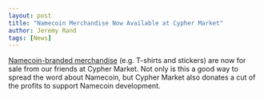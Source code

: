 ```yaml
---
layout: post
title: "Namecoin Merchandise Now Available at Cypher Market"
author: Jeremy Rand
tags: [News]
---
```


[Namecoin-branded merchandise](https://www.cyphermarket.com/namecoin/) (e.g. T-shirts and stickers) are now for sale from our friends at Cypher Market.  Not only is this a good way to spread the word about Namecoin, but Cypher Market also donates a cut of the profits to support Namecoin development.
